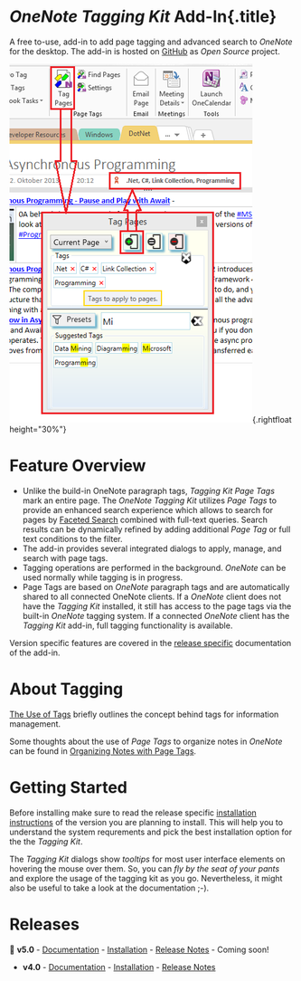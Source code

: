 # _OneNote Tagging Kit_ Add-In{.title}

A free to-use, add-in to add page tagging and advanced search to _OneNote_
for the desktop. The add-in is hosted on
[GitHub](https://github.com/WetHat/OnenoteTaggingKit) as _Open Source_ project.

![Screenshot](images/TaggingKitIntro.png){.rightfloat height="30%"}

# Feature Overview

* Unlike the build-in OneNote paragraph tags, _Tagging Kit Page Tags_ mark an
  entire page. The _OneNote Tagging Kit_ utilizes _Page Tags_ to provide
  an enhanced search experience which allows to search for pages by
  [Faceted Search](https://en.wikipedia.org/wiki/Faceted_search)
  combined with full-text queries.
  Search results can be dynamically refined by adding additional
  _Page Tag_ or full text conditions to the filter.
* The add-in provides several integrated dialogs to apply, manage, and search
  with page tags.
* Tagging operations are performed in the background. _OneNote_ can be used
  normally while tagging is in progress.
* Page Tags are based on _OneNote_ paragraph tags and are automatically shared
  to all connected OneNote clients. If a _OneNote_ client does not have the
  _Tagging Kit_ installed, it still has access to the page tags via
  the built-in _OneNote_ tagging system. If a connected _OneNote_ client has the
  _Tagging Kit_ add-in, full tagging functionality is available.

Version specific features are covered in the [release specific](#releases)
documentation of the add-in.

# About Tagging

[The Use of Tags](Use%20of%20Tags.md) briefly outlines the concept behind tags
for information management.

Some thoughts about the use of _Page Tags_ to organize notes in _OneNote_ can
be found in [Organizing Notes with Page Tags](Organizing%20Notes%20with%20Page%20Tags.md).

# Getting Started

Before installing make sure to read the release specific
[installation instructions](#releases) of the version you are planning to install.
This will help you to understand the system requrements and pick the best installation
option for the the _Tagging Kit_.

The _Tagging Kit_ dialogs show _tooltips_ for most user interface elements on hovering the
mouse over them. So, you can _fly by the seat of your pants_ and explore the usage of the
tagging kit as you go. Nevertheless, it might also be useful to take a look at the
documentation ;-).

# Releases

🌟 **v5.0** - [Documentation](v5.0/Home.md) -
[Installation](v5.0/Home.md#installation-and-upgrade) -
[Release Notes](https://github.com/WetHat/OnenoteTaggingKit/releases) - Coming soon!

* **v4.0** - [Documentation](v4.0/Home.md) -
[Installation](v4.0/Home.md#installation-and-upgrade) -
[Release Notes](https://github.com/WetHat/OnenoteTaggingKit/releases)



